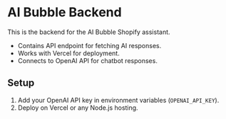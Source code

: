 # AI Bubble Backend

This is the backend for the AI Bubble Shopify assistant. 

- Contains API endpoint for fetching AI responses.
- Works with Vercel for deployment.
- Connects to OpenAI API for chatbot responses.

## Setup

1. Add your OpenAI API key in environment variables (`OPENAI_API_KEY`).
2. Deploy on Vercel or any Node.js hosting.

